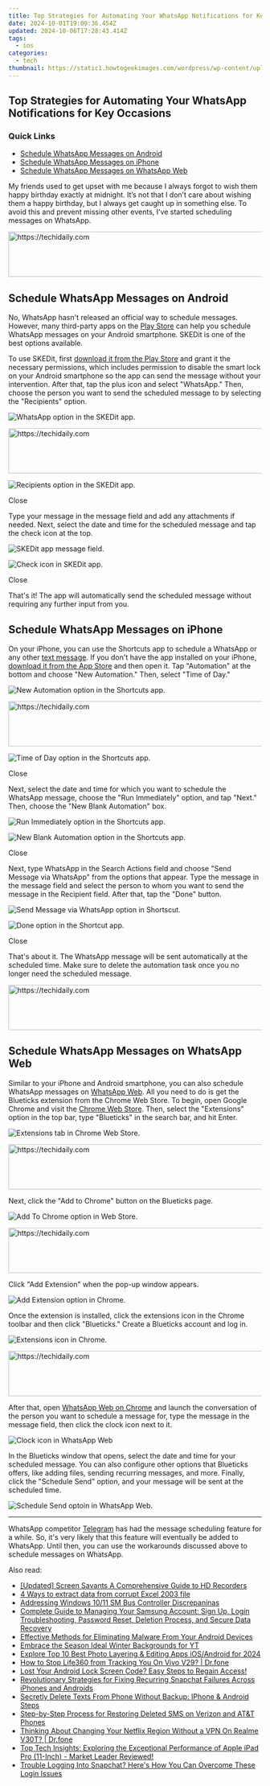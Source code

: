 ```yaml
---
title: Top Strategies for Automating Your WhatsApp Notifications for Key Occasions
date: 2024-10-01T19:00:36.454Z
updated: 2024-10-06T17:28:43.414Z
tags:
  - ios
categories:
  - tech
thumbnail: https://static1.howtogeekimages.com/wordpress/wp-content/uploads/2024/07/a-hand-holding-a-calendar-and-the-whatsapp-icon.jpg
---
```


## Top Strategies for Automating Your WhatsApp Notifications for Key Occasions

### Quick Links

* [Schedule WhatsApp Messages on Android](https://youtube-sure.techidaily.com/024-approved-toddler-tycoon-turned-teen-titan-the-income-of-a-kid-star/)
* [Schedule WhatsApp Messages on iPhone](https://discord-videos.techidaily.com/new-cutting-ties-in-cyberspace-an-exit-strategy-from-discords-for-2024/)
* [Schedule WhatsApp Messages on WhatsApp Web](https://fox-http.techidaily.com/in-2024-visual-learning-tips-for-video-editing-in-schools/)

 My friends used to get upset with me because I always forgot to wish them happy birthday exactly at midnight. It’s not that I don’t care about wishing them a happy birthday, but I always get caught up in something else. To avoid this and prevent missing other events, I’ve started scheduling messages on WhatsApp.

<!-- affiliate ads begin -->
<a href="https://appsumo.8odi.net/c/5597632/2068412/7443" target="_top" id="2068412">
  <img src="//a.impactradius-go.com/display-ad/7443-2068412" border="0" alt="https://techidaily.com" width="728" height="90"/>
</a>
<img height="0" width="0" src="https://appsumo.8odi.net/i/5597632/2068412/7443" style="position:absolute;visibility:hidden;" border="0" />
<!-- affiliate ads end -->

##  Schedule WhatsApp Messages on Android

 No, WhatsApp hasn't released an official way to schedule messages. However, many third-party apps on the [Play Store](https://win-answers.techidaily.com/enhancements-made-in-the-latest-fix-for-football-manager-2020-reliable-performance-guaranteed/) can help you schedule WhatsApp messages on your Android smartphone. SKEDit is one of the best options available.

 To use SKEDit, first [download it from the Play Store](https://www.anrdoezrs.net/links/3607085/type/dlg/sid/UUhtgUeUpU2004171/https://play.google.com/store/apps/details?id=com.codefish.sqedit&hl=en%5FUS) and grant it the necessary permissions, which includes permission to disable the smart lock on your Android smartphone so the app can send the message without your intervention. After that, tap the plus icon and select "WhatsApp." Then, choose the person you want to send the scheduled message to by selecting the "Recipients" option.

![WhatsApp option in the SKEDit app.](https://static1.howtogeekimages.com/wordpress/wp-content/uploads/2024/07/whatsapp-option-in-the-skedit-app.jpg) 

<!-- affiliate ads begin -->
<a href="https://aidotcom.pxf.io/c/5597632/2134503/19576" target="_top" id="2134503">
  <img src="//a.impactradius-go.com/display-ad/19576-2134503" border="0" alt="https://techidaily.com" width="728" height="90"/>
</a>
<img height="0" width="0" src="https://aidotcom.pxf.io/i/5597632/2134503/19576" style="position:absolute;visibility:hidden;" border="0" />
<!-- affiliate ads end -->

![Recipients option in the SKEDit app.](https://static1.howtogeekimages.com/wordpress/wp-content/uploads/2024/07/recipients-option-in-the-skedit-app.jpg) 

Close 

 Type your message in the message field and add any attachments if needed. Next, select the date and time for the scheduled message and tap the check icon at the top.

![SKEDit app message field.](https://static1.howtogeekimages.com/wordpress/wp-content/uploads/2024/07/skedit-app-message-field.jpg) 

![Check icon in SKEDit app.](https://static1.howtogeekimages.com/wordpress/wp-content/uploads/2024/07/check-icon-on-skedit-app.jpg) 

Close 

 That's it! The app will automatically send the scheduled message without requiring any further input from you.

##  Schedule WhatsApp Messages on iPhone

 On your iPhone, you can use the Shortcuts app to schedule a WhatsApp or any other [text message](https://facebook-video-footage.techidaily.com/updated-enhanced-engagement-with-effective-youtube-video-outros-strategies-for-2024/). If you don't have the app installed on your iPhone, [download it from the App Store](https://apps.apple.com/us/app/shortcuts/id915249334) and then open it. Tap "Automation" at the bottom and choose "New Automation." Then, select "Time of Day."

![New Automation option in the Shortcuts app.](https://static1.howtogeekimages.com/wordpress/wp-content/uploads/2024/07/new-automation-option-in-the-shortcuts-app.jpg) 

<!-- affiliate ads begin -->
<a href="https://aidotcom.pxf.io/c/5597632/2134500/19576" target="_top" id="2134500">
  <img src="//a.impactradius-go.com/display-ad/19576-2134500" border="0" alt="https://techidaily.com" width="600" height="90"/>
</a>
<img height="0" width="0" src="https://aidotcom.pxf.io/i/5597632/2134500/19576" style="position:absolute;visibility:hidden;" border="0" />
<!-- affiliate ads end -->

![Time of Day option in the Shortcuts app.](https://static1.howtogeekimages.com/wordpress/wp-content/uploads/2024/07/time-of-day-option-in-the-shortcuts-app.jpg) 

Close 

 Next, select the date and time for which you want to schedule the WhatsApp message, choose the "Run Immediately" option, and tap "Next." Then, choose the "New Blank Automation" box.

![Run Immediately option in the Shortcuts app.](https://static1.howtogeekimages.com/wordpress/wp-content/uploads/2024/07/run-immediately-option-in-the-shortcuts-app.jpg) 

![New Blank Automation option in the Shortcuts app.](https://static1.howtogeekimages.com/wordpress/wp-content/uploads/2024/07/new-blank-automation-option-in-the-shortcuts-app.jpg) 

Close 

 Next, type WhatsApp in the Search Actions field and choose "Send Message via WhatsApp" from the options that appear. Type the message in the message field and select the person to whom you want to send the message in the Recipient field. After that, tap the "Done" button.

![Send Message via WhatsApp  option in Shortscut.](https://static1.howtogeekimages.com/wordpress/wp-content/uploads/2024/07/send-message-via-whatsapp-option-in-shortscut.jpg) 

![Done option in the Shortcut app.](https://static1.howtogeekimages.com/wordpress/wp-content/uploads/2024/07/done-option-in-the-shortcut-app.jpg) 

Close 

 That's about it. The WhatsApp message will be sent automatically at the scheduled time. Make sure to delete the automation task once you no longer need the scheduled message.

<!-- affiliate ads begin -->
<a href="https://appsumo.8odi.net/c/5597632/2151888/7443" target="_top" id="2151888">
  <img src="//a.impactradius-go.com/display-ad/7443-2151888" border="0" alt="https://techidaily.com" width="600" height="90"/>
</a>
<img height="0" width="0" src="https://appsumo.8odi.net/i/5597632/2151888/7443" style="position:absolute;visibility:hidden;" border="0" />
<!-- affiliate ads end -->

##  Schedule WhatsApp Messages on WhatsApp Web

 Similar to your iPhone and Android smartphone, you can also schedule WhatsApp messages on [WhatsApp Web](https://fox-that.techidaily.com/dealing-with-iphone-x-troubles-heres-how-you-can-resolve-the-7-biggest-nuisances/). All you need to do is get the Blueticks extension from the Chrome Web Store. To begin, open Google Chrome and visit the [Chrome Web Store](https://chromewebstore.google.com/). Then, select the "Extensions" option in the top bar, type "Blueticks" in the search bar, and hit Enter.

![Extensions tab in Chrome Web Store.](https://static1.howtogeekimages.com/wordpress/wp-content/uploads/2024/07/extensions-tab-in-chrome-web-store.jpg) 

<!-- affiliate ads begin -->
<a href="https://dhgate.sjv.io/c/5597632/2106658/12108" target="_top" id="2106658">
  <img src="//a.impactradius-go.com/display-ad/12108-2106658" border="0" alt="https://techidaily.com" width="728" height="90"/>
</a>
<img height="0" width="0" src="https://dhgate.sjv.io/i/5597632/2106658/12108" style="position:absolute;visibility:hidden;" border="0" />
<!-- affiliate ads end -->

 Next, click the "Add to Chrome" button on the Blueticks page.

![Add To Chrome option in Web Store.](https://static1.howtogeekimages.com/wordpress/wp-content/uploads/2024/07/add-to-chrome-option-in-web-store.jpg) 

<!-- affiliate ads begin -->
<a href="https://unicoeye.pxf.io/c/5597632/2134238/18498" target="_top" id="2134238">
  <img src="//a.impactradius-go.com/display-ad/18498-2134238" border="0" alt="https://techidaily.com" width="728" height="90"/>
</a>
<img height="0" width="0" src="https://unicoeye.pxf.io/i/5597632/2134238/18498" style="position:absolute;visibility:hidden;" border="0" />
<!-- affiliate ads end -->

 Click "Add Extension" when the pop-up window appears.

![Add Extension option in Chrome.](https://static1.howtogeekimages.com/wordpress/wp-content/uploads/2024/07/add-extension-option-in-chrome.jpg) 

 Once the extension is installed, click the extensions icon in the Chrome toolbar and then click "Blueticks." Create a Blueticks account and log in.

![Extensions icon in Chrome.](https://static1.howtogeekimages.com/wordpress/wp-content/uploads/2024/07/extensions-icon-in-chrome.jpg) 

<!-- affiliate ads begin -->
<a href="https://aligracehair.sjv.io/c/5597632/1934292/19272" target="_top" id="1934292">
  <img src="//a.impactradius-go.com/display-ad/19272-1934292" border="0" alt="https://techidaily.com" width="728" height="90"/>
</a>
<img height="0" width="0" src="https://aligracehair.sjv.io/i/5597632/1934292/19272" style="position:absolute;visibility:hidden;" border="0" />
<!-- affiliate ads end -->

 After that, open [WhatsApp Web on Chrome](https://web.whatsapp.com/) and launch the conversation of the person you want to schedule a message for, type the message in the message field, then click the clock icon next to it.

![Clock icon in WhatsApp Web](https://static1.howtogeekimages.com/wordpress/wp-content/uploads/2024/07/clock-icon-in-whatsapp-web-1.jpg) 

 In the Blueticks window that opens, select the date and time for your scheduled message. You can also configure other options that Blueticks offers, like adding files, sending recurring messages, and more. Finally, click the "Schedule Send" option, and your message will be sent at the scheduled time.

![Schedule Send optoin in WhatsApp Web.](https://static1.howtogeekimages.com/wordpress/wp-content/uploads/2024/07/schedule-send-optoin-in-whatsapp-web.jpg) 

---

 WhatsApp competitor [Telegram](https://android-location-track.techidaily.com/in-2024-ways-to-stop-parent-tracking-your-realme-12plus-5g-drfone-by-drfone-virtual-android/) has had the message scheduling feature for a while. So, it's very likely that this feature will eventually be added to WhatsApp. Until then, you can use the workarounds discussed above to schedule messages on WhatsApp.

<ins class="adsbygoogle"
     style="display:block"
     data-ad-format="autorelaxed"
     data-ad-client="ca-pub-7571918770474297"
     data-ad-slot="1223367746"></ins>

<ins class="adsbygoogle"
     style="display:block"
     data-ad-client="ca-pub-7571918770474297"
     data-ad-slot="8358498916"
     data-ad-format="auto"
     data-full-width-responsive="true"></ins>

<span class="atpl-alsoreadstyle">Also read:</span>
<div><ul>
<li><a href="https://remote-screen-capture.techidaily.com/updated-screen-savants-a-comprehensive-guide-to-hd-recorders/"><u>[Updated] Screen Savants A Comprehensive Guide to HD Recorders</u></a></li>
<li><a href="https://phone-solutions.techidaily.com/4-ways-to-extract-data-from-corrupt-excel-2003-file-by-stellar-guide/"><u>4 Ways to extract data from corrupt Excel 2003 file</u></a></li>
<li><a href="https://driver-error.techidaily.com/addressing-windows-1011-sm-bus-controller-discrepaninas/"><u>Addressing Windows 10/11 SM Bus Controller Discrepaninas</u></a></li>
<li><a href="https://os-tips.techidaily.com/complete-guide-to-managing-your-samsung-account-sign-up-login-troubleshooting-password-reset-deletion-process-and-secure-data-recovery/"><u>Complete Guide to Managing Your Samsung Account: Sign Up, Login Troubleshooting, Password Reset, Deletion Process, and Secure Data Recovery</u></a></li>
<li><a href="https://os-tips.techidaily.com/effective-methods-for-eliminating-malware-from-your-android-devices/"><u>Effective Methods for Eliminating Malware From Your Android Devices</u></a></li>
<li><a href="https://youtube-video-recordings.techidaily.com/embrace-the-season-ideal-winter-backgrounds-for-yt/"><u>Embrace the Season Ideal Winter Backgrounds for YT</u></a></li>
<li><a href="https://some-techniques.techidaily.com/explore-top-10-best-photo-layering-and-editing-apps-iosandroid-for-2024/"><u>Explore Top 10 Best Photo Layering & Editing Apps iOS/Android for 2024</u></a></li>
<li><a href="https://fix-guide.techidaily.com/how-to-stop-life360-from-tracking-you-on-vivo-v29-drfone-by-drfone-virtual-android/"><u>How to Stop Life360 from Tracking You On Vivo V29? | Dr.fone</u></a></li>
<li><a href="https://os-tips.techidaily.com/lost-your-android-lock-screen-code-easy-steps-to-regain-access/"><u>Lost Your Android Lock Screen Code? Easy Steps to Regain Access!</u></a></li>
<li><a href="https://os-tips.techidaily.com/revolutionary-strategies-for-fixing-recurring-snapchat-failures-across-iphones-and-androids/"><u>Revolutionary Strategies for Fixing Recurring Snapchat Failures Across iPhones and Androids</u></a></li>
<li><a href="https://os-tips.techidaily.com/secretly-delete-texts-from-phone-without-backup-iphone-and-android-steps/"><u>Secretly Delete Texts From Phone Without Backup: IPhone & Android Steps</u></a></li>
<li><a href="https://os-tips.techidaily.com/step-by-step-process-for-restoring-deleted-sms-on-verizon-and-atandt-phones/"><u>Step-by-Step Process for Restoring Deleted SMS on Verizon and AT&T Phones</u></a></li>
<li><a href="https://fake-location.techidaily.com/thinking-about-changing-your-netflix-region-without-a-vpn-on-realme-v30t-drfone-by-drfone-virtual-android/"><u>Thinking About Changing Your Netflix Region Without a VPN On Realme V30T? | Dr.fone</u></a></li>
<li><a href="https://buynow-marvelous.techidaily.com/top-tech-insights-exploring-the-exceptional-performance-of-apple-ipad-pro-11-inch-market-leader-reviewed/"><u>Top Tech Insights: Exploring the Exceptional Performance of Apple iPad Pro (11-Inch) - Market Leader Reviewed!</u></a></li>
<li><a href="https://os-tips.techidaily.com/trouble-logging-into-snapchat-heres-how-you-can-overcome-these-login-issues/"><u>Trouble Logging Into Snapchat? Here's How You Can Overcome These Login Issues</u></a></li>
</ul></div>

